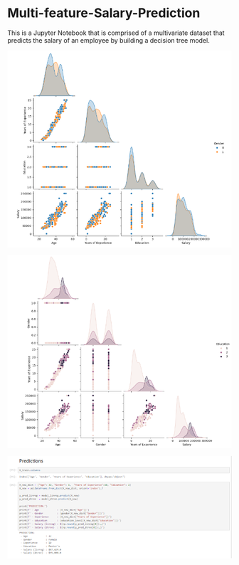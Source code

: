 # Multi-feature-Salary-Prediction
This is a Jupyter Notebook that is comprised of a multivariate dataset that predicts the salary of an employee by building a decision tree model.  

![alt text](SMF1.png)

![alt text](SMF2.png)

![alt text](SMF3.png)